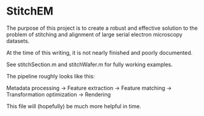 StitchEM
========

The purpose of this project is to create a robust and effective solution to the problem of stitching and alignment of large serial electron microscopy datasets.

At the time of this writing, it is not nearly finished and poorly documented.

See stitchSection.m and stitchWafer.m for fully working examples.

The pipeline roughly looks like this:

Metadata processing -> Feature extraction -> Feature matching -> Transformation optimization -> Rendering

This file will (hopefully) be much more helpful in time.